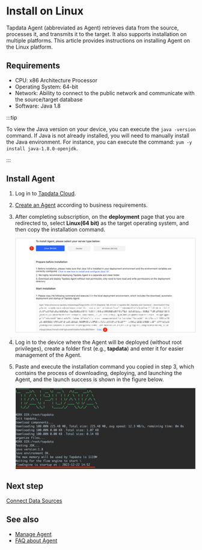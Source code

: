 # Install on Linux

Tapdata Agent (abbreviated as Agent) retrieves data from the source, processes it, and transmits it to the target. It also supports installation on multiple platforms. This article provides instructions on installing Agent on the Linux platform.

## Requirements

- CPU: x86 Architecture Processor
- Operating System: 64-bit
- Network: Ability to connect to the public network and communicate with the source/target database
- Software: Java 1.8

:::tip

To view the Java version on your device, you can execute the `java -version` command. If Java is not already installed, you will need to manually install the Java environment. For instance, you can execute the command: `yum -y install java-1.8.0-openjdk`.

:::

## Install Agent

1. Log in to [Tapdata Cloud](https://cloud.tapdata.io/).

2. [Create an Agent](../../billing/purchase.md) according to business requirements.

3. After completing subscription, on the **deployment** page that you are redirected to, select **Linux(64 bit)** as the target operating system, and then copy the installation command.

   ![Copy the installation command](../../images/agent_on_linux.png)

4. Log in to the device where the Agent will be deployed (without root privileges), create a folder first (e.g., **tapdata**) and enter it for easier management of the Agent.

5. Paste and execute the installation command you copied in step 3, which contains the process of downloading, deploying, and launching the Agent, and the launch success is shown in the figure below.

   ![Agent Started Successfully](../../images/agent_started_on_linux.png)




## Next step

[Connect Data Sources](../connect-database.md)

## See also

* [Manage Agent](../../user-guide/manage-agent.md)
* [FAQ about Agent](../../faq/agent-installation.md)
